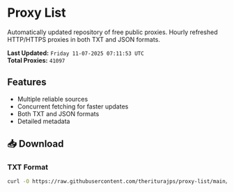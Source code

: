 # Proxy List

Automatically updated repository of free public proxies. Hourly refreshed HTTP/HTTPS proxies in both TXT and JSON formats.

**Last Updated:** `Friday 11-07-2025 07:11:53 UTC`  
**Total Proxies:** `41097`

## Features
- Multiple reliable sources
- Concurrent fetching for faster updates
- Both TXT and JSON formats
- Detailed metadata

## 📥 Download

### TXT Format
```bash
curl -O https://raw.githubusercontent.com/theriturajps/proxy-list/main/proxies.txt